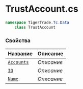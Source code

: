 
# TrustAccount.cs
```csharp
namespace TigerTrade.Tc.Data  
    class TrustAccount
```

### Свойства
| Название | Описание |
| --- | --- |
| [`Accounts`](./Свойства/Accounts.md) | *Описание* |
| [`ID`](./Свойства/ID.md) | *Описание* |
| [`Name`](./Свойства/Name.md) | *Описание* |
